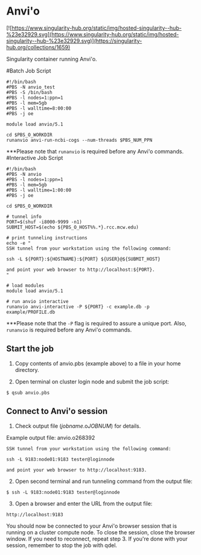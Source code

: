 # Anvi'o
[![https://www.singularity-hub.org/static/img/hosted-singularity--hub-%23e32929.svg](https://www.singularity-hub.org/static/img/hosted-singularity--hub-%23e32929.svg)](https://singularity-hub.org/collections/1659)

Singularity container running Anvi'o.

#Batch Job Script
```
#!/bin/bash
#PBS -N anvio_test
#PBS -S /bin/bash
#PBS -l nodes=1:ppn=1
#PBS -l mem=5gb
#PBS -l walltime=8:00:00
#PBS -j oe

module load anvio/5.1                    

cd $PBS_O_WORKDIR
runanvio anvi-run-ncbi-cogs --num-threads $PBS_NUM_PPN
```
***Please note that ```runanvio``` is required before any Anvi'o commands.
#Interactive Job Script
```
#!/bin/bash
#PBS -N anvio
#PBS -l nodes=1:ppn=1
#PBS -l mem=5gb
#PBS -l walltime=1:00:00
#PBS -j oe

cd $PBS_O_WORKDIR

# tunnel info
PORT=$(shuf -i8000-9999 -n1)
SUBMIT_HOST=$(echo ${PBS_O_HOST%%.*}.rcc.mcw.edu)

# print tunneling instructions
echo -e "
SSH tunnel from your workstation using the following command:

ssh -L ${PORT}:${HOSTNAME}:${PORT} ${USER}@${SUBMIT_HOST}

and point your web browser to http://localhost:${PORT}.
"

# load modules
module load anvio/5.1

# run anvio interactive
runanvio anvi-interactive -P ${PORT} -c example.db -p example/PROFILE.db
```
***Please note that the ```-P``` flag is required to assure a unique port. Also, ```runanvio``` is required before any Anvi'o commands.

## Start the job
1. Copy contents of anvio.pbs (example above) to a file in your home directory.

2. Open terminal on cluster login node and submit the job script:

```
$ qsub anvio.pbs
```

## Connect to Anvi'o session
1. Check output file (*jobname*.o*JOBNUM*) for details.

Example output file: anvio.o268392
```
SSH tunnel from your workstation using the following command:

ssh -L 9183:node01:9183 tester@loginnode

and point your web browser to http://localhost:9183.
```

2. Open second terminal and run tunneling command from the output file:
```
$ ssh -L 9183:node01:9183 tester@loginnode
```
3. Open a browser and enter the URL from the output file:
```
http://localhost:9183
```

You should now be connected to your Anvi'o browser session that is running on a cluster compute node. To close the session, close the browser window. If you need to reconnect, repeat step 3. If you're done with your session, remember to stop the job with qdel.

